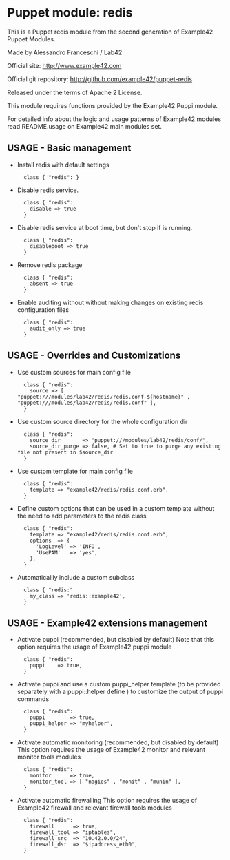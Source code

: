 # Puppet module: redis

This is a Puppet redis module from the second generation of Example42 Puppet Modules.

Made by Alessandro Franceschi / Lab42

Official site: http://www.example42.com

Official git repository: http://github.com/example42/puppet-redis

Released under the terms of Apache 2 License.

This module requires functions provided by the Example42 Puppi module.

For detailed info about the logic and usage patterns of Example42 modules read README.usage on Example42 main modules set.

## USAGE - Basic management

* Install redis with default settings

        class { "redis": }

* Disable redis service.

        class { "redis":
          disable => true
        }

* Disable redis service at boot time, but don't stop if is running.

        class { "redis":
          disableboot => true
        }

* Remove redis package

        class { "redis":
          absent => true
        }

* Enable auditing without without making changes on existing redis configuration files

        class { "redis":
          audit_only => true
        }


## USAGE - Overrides and Customizations
* Use custom sources for main config file 

        class { "redis":
          source => [ "puppet:///modules/lab42/redis/redis.conf-${hostname}" , "puppet:///modules/lab42/redis/redis.conf" ], 
        }


* Use custom source directory for the whole configuration dir

        class { "redis":
          source_dir       => "puppet:///modules/lab42/redis/conf/",
          source_dir_purge => false, # Set to true to purge any existing file not present in $source_dir
        }

* Use custom template for main config file 

        class { "redis":
          template => "example42/redis/redis.conf.erb",      
        }

* Define custom options that can be used in a custom template without the
  need to add parameters to the redis class

        class { "redis":
          template => "example42/redis/redis.conf.erb",    
          options  => {
            'LogLevel' => 'INFO',
            'UsePAM'   => 'yes',
          },
        }

* Automaticallly include a custom subclass

        class { "redis:"
          my_class => 'redis::example42',
        }


## USAGE - Example42 extensions management 
* Activate puppi (recommended, but disabled by default)
  Note that this option requires the usage of Example42 puppi module

        class { "redis": 
          puppi    => true,
        }

* Activate puppi and use a custom puppi_helper template (to be provided separately with
  a puppi::helper define ) to customize the output of puppi commands 

        class { "redis":
          puppi        => true,
          puppi_helper => "myhelper", 
        }

* Activate automatic monitoring (recommended, but disabled by default)
  This option requires the usage of Example42 monitor and relevant monitor tools modules

        class { "redis":
          monitor      => true,
          monitor_tool => [ "nagios" , "monit" , "munin" ],
        }

* Activate automatic firewalling 
  This option requires the usage of Example42 firewall and relevant firewall tools modules

        class { "redis":       
          firewall      => true,
          firewall_tool => "iptables",
          firewall_src  => "10.42.0.0/24",
          firewall_dst  => "$ipaddress_eth0",
        }

